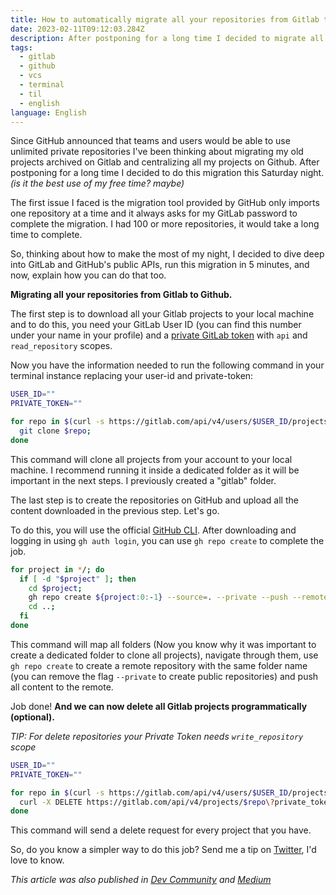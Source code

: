 ```yaml
---
title: How to automatically migrate all your repositories from Gitlab to Github.
date: 2023-02-11T09:12:03.284Z
description: After postponing for a long time I decided to migrate all my repositories from Gitlab to Github. How easy should this task be?
tags:
  - gitlab
  - github
  - vcs
  - terminal
  - til
  - english
language: English
---
```


Since GitHub announced that teams and users would be able to use unlimited private repositories I've been thinking about migrating my old projects archived on Gitlab and centralizing all my projects on Github. After postponing for a long time I decided to do this migration this Saturday night. _(is it the best use of my free time? maybe)_

The first issue I faced is the migration tool provided by GitHub only imports one repository at a time and it always asks for my GitLab password to complete the migration. I had 100 or more repositories, it would take a long time to complete.

So, thinking about how to make the most of my night, I decided to dive deep into GitLab and GitHub's public APIs, run this migration in 5 minutes, and now, explain how you can do that too.

**Migrating all your repositories from Gitlab to Github.**

The first step is to download all your Gitlab projects to your local machine and to do this, you need your GitLab User ID (you can find this number under your name in your profile) and a [private GitLab token](https://docs.gitlab.com/ee/user/profile/personal_access_tokens.html) with `api` and `read_repository` scopes.

Now you have the information needed to run the following command in your terminal instance replacing your user-id and private-token:

```sh
USER_ID=""
PRIVATE_TOKEN=""

for repo in $(curl -s https://gitlab.com/api/v4/users/$USER_ID/projects\?private_token\=$PRIVATE_TOKEN\&per_page\=999 | jq -r ".[].ssh_url_to_repo"); do
  git clone $repo;
done
```

This command will clone all projects from your account to your local machine. I recommend running it inside a dedicated folder as it will be important in the next steps. I previously created a "gitlab" folder.

The last step is to create the repositories on GitHub and upload all the content downloaded in the previous step. Let's go.

To do this, you will use the official [GitHub CLI](https://cli.github.com/). After downloading and logging in using `gh auth login`, you can use `gh repo create` to complete the job.

```sh
for project in */; do
  if [ -d "$project" ]; then
    cd $project;
    gh repo create ${project:0:-1} --source=. --private --push --remote=upstream;
    cd ..;
  fi
done
```

This command will map all folders (Now you know why it was important to create a dedicated folder to clone all projects), navigate through them, use `gh repo create` to create a remote repository with the same folder name (you can remove the flag `--private` to create public repositories) and push all content to the remote.

Job done! **And we can now delete all Gitlab projects programmatically (optional).**

_TIP: For delete repositories your Private Token needs `write_repository` scope_

```sh
USER_ID=""
PRIVATE_TOKEN=""

for repo in $(curl -s https://gitlab.com/api/v4/users/$USER_ID/projects\?private_token\=$PRIVATE_TOKEN\&per_page\=999 | jq -r ".[].id"); do
  curl -X DELETE https://gitlab.com/api/v4/projects/$repo\?private_token\=$PRIVATE_TOKEN;
done
```

This command will send a delete request for every project that you have.

So, do you know a simpler way to do this job? Send me a tip on [Twitter](https://twitter.com/diegocoxta), I'd love to know.

_This article was also published in [Dev Community](https://dev.to/diegocoxta/how-to-automatically-migrate-all-your-repositories-from-gitlab-to-github-40mn) and [Medium](https://medium.com/@diegocoxta/how-to-automatically-migrate-all-your-repositories-from-gitlab-to-github-5665bab2e44)_
